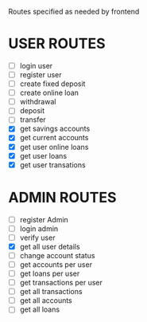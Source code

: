 Routes specified as needed by frontend
# USER ROUTES
- [ ] login user 
- [ ] register user
- [ ] create fixed deposit
- [ ] create online loan
- [ ] withdrawal
- [ ] deposit
- [ ] transfer
- [x] get savings accounts
- [x] get current accounts
- [x] get user online loans
- [x] get user loans
- [x] get user transations

# ADMIN ROUTES
- [ ] register Admin
- [ ] login admin
- [ ] verify user
- [x] get all user details
- [ ] change account status
- [ ] get accounts per user
- [ ] get loans per user
- [ ] get transactions per user
- [ ] get all transactions
- [ ] get all accounts
- [ ] get all loans